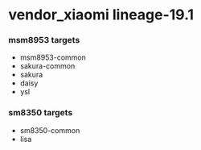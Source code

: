 # vendor_xiaomi lineage-19.1

### msm8953 targets
- msm8953-common
- sakura-common
- sakura
- daisy
- ysl

### sm8350 targets
- sm8350-common
- lisa
